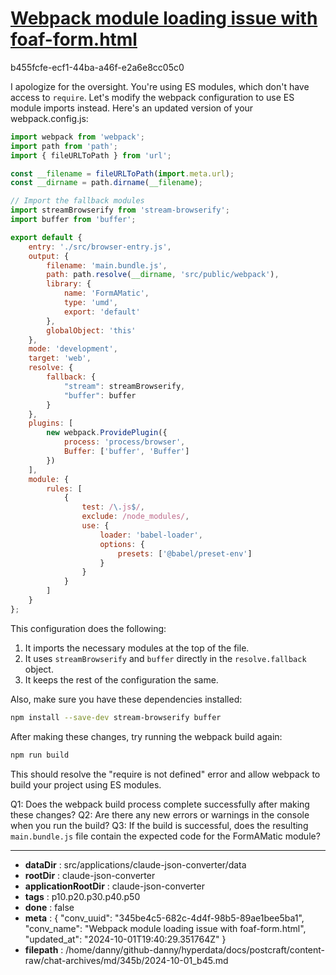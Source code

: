 # [Webpack module loading issue with foaf-form.html](https://claude.ai/chat/345be4c5-682c-4d4f-98b5-89ae1bee5ba1)

b455fcfe-ecf1-44ba-a46f-e2a6e8cc05c0

 I apologize for the oversight. You're using ES modules, which don't have access to `require`. Let's modify the webpack configuration to use ES module imports instead. Here's an updated version of your webpack.config.js:

```javascript
import webpack from 'webpack';
import path from 'path';
import { fileURLToPath } from 'url';

const __filename = fileURLToPath(import.meta.url);
const __dirname = path.dirname(__filename);

// Import the fallback modules
import streamBrowserify from 'stream-browserify';
import buffer from 'buffer';

export default {
    entry: './src/browser-entry.js',
    output: {
        filename: 'main.bundle.js',
        path: path.resolve(__dirname, 'src/public/webpack'),
        library: {
            name: 'FormAMatic',
            type: 'umd',
            export: 'default'
        },
        globalObject: 'this'
    },
    mode: 'development',
    target: 'web',
    resolve: {
        fallback: {
            "stream": streamBrowserify,
            "buffer": buffer
        }
    },
    plugins: [
        new webpack.ProvidePlugin({
            process: 'process/browser',
            Buffer: ['buffer', 'Buffer']
        })
    ],
    module: {
        rules: [
            {
                test: /\.js$/,
                exclude: /node_modules/,
                use: {
                    loader: 'babel-loader',
                    options: {
                        presets: ['@babel/preset-env']
                    }
                }
            }
        ]
    }
};
```

This configuration does the following:

1. It imports the necessary modules at the top of the file.
2. It uses `streamBrowserify` and `buffer` directly in the `resolve.fallback` object.
3. It keeps the rest of the configuration the same.

Also, make sure you have these dependencies installed:

```bash
npm install --save-dev stream-browserify buffer
```

After making these changes, try running the webpack build again:

```bash
npm run build
```

This should resolve the "require is not defined" error and allow webpack to build your project using ES modules.

Q1: Does the webpack build process complete successfully after making these changes?
Q2: Are there any new errors or warnings in the console when you run the build?
Q3: If the build is successful, does the resulting `main.bundle.js` file contain the expected code for the FormAMatic module?

---

* **dataDir** : src/applications/claude-json-converter/data
* **rootDir** : claude-json-converter
* **applicationRootDir** : claude-json-converter
* **tags** : p10.p20.p30.p40.p50
* **done** : false
* **meta** : {
  "conv_uuid": "345be4c5-682c-4d4f-98b5-89ae1bee5ba1",
  "conv_name": "Webpack module loading issue with foaf-form.html",
  "updated_at": "2024-10-01T19:40:29.351764Z"
}
* **filepath** : /home/danny/github-danny/hyperdata/docs/postcraft/content-raw/chat-archives/md/345b/2024-10-01_b45.md